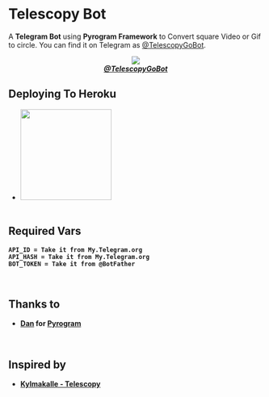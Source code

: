 # Telescopy Bot

A **Telegram Bot** using **Pyrogram Framework** to Convert square Video or Gif to circle. You can find it on Telegram as [@TelescopyGoBot](https://t.me/TelescopyGoBot).

<p align="center">
<img src="https://telegra.ph/file/cc9d3fee6dc89c26fb241.jpg"><br>
    <a href="https://t.me/TelescopyGoBot"><b><i>@TelescopyGoBot</i></a>
</p>

## Deploying To Heroku
* <a href="https://heroku.com/deploy"><img src="https://www.herokucdn.com/deploy/button.svg" width="180"></a><br><br>

## Required Vars
    API_ID = Take it from My.Telegram.org
    API_HASH = Take it from My.Telegram.org
    BOT_TOKEN = Take it from @BotFather
<br>

## Thanks to 
* **[Dan](https://github.com/delivrance) for [Pyrogram](https://github.com/Pyrogram/Pyrogram)**
<br>

## Inspired by
* **[Kylmakalle - Telescopy](https://github.com/Kylmakalle/Telescopy)**

